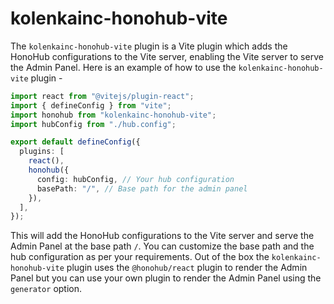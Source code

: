 # kolenkainc-honohub-vite

The `kolenkainc-honohub-vite` plugin is a Vite plugin which adds the HonoHub configurations to the Vite server, enabling the Vite server to serve the Admin Panel. Here is an example of how to use the `kolenkainc-honohub-vite` plugin -

```ts
import react from "@vitejs/plugin-react";
import { defineConfig } from "vite";
import honohub from "kolenkainc-honohub-vite";
import hubConfig from "./hub.config";

export default defineConfig({
  plugins: [
    react(),
    honohub({
      config: hubConfig, // Your hub configuration
      basePath: "/", // Base path for the admin panel
    }),
  ],
});
```

This will add the HonoHub configurations to the Vite server and serve the Admin Panel at the base path `/`. You can customize the base path and the hub configuration as per your requirements. Out of the box the `kolenkainc-honohub-vite` plugin uses the `@honohub/react` plugin to render the Admin Panel but you can use your own plugin to render the Admin Panel using the `generator` option.
